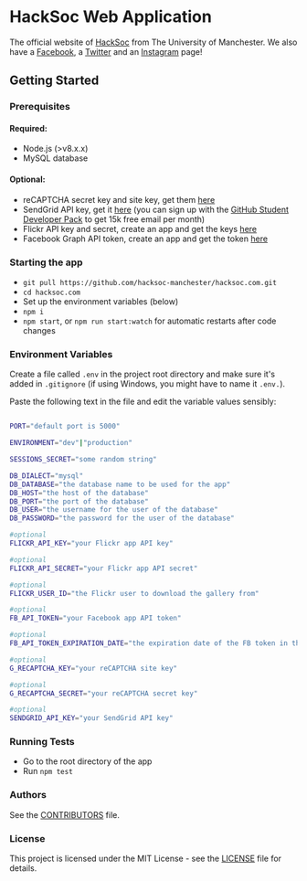 # HackSoc Web Application

The official website of [HackSoc](https://hacksoc.com/) from The University of Manchester. We also have a [Facebook](https://www.facebook.com/groups/HackSocManc/), a [Twitter](https://twitter.com/hacksocmcr) and an [Instagram](https://www.instagram.com/hacksoc.mcr/) page!

## Getting Started
### Prerequisites
#### Required:
* Node.js (>v8.x.x)
* MySQL database

#### Optional:
* reCAPTCHA secret key and site key, get them [here](https://www.google.com/recaptcha/admin)
* SendGrid API key, get it [here](https://app.sendgrid.com/settings/api_keys) (you can sign up with the [GitHub Student Developer Pack](https://education.github.com/pack) to get 15k free email per month)
* Flickr API key and secret, create an app and get the keys [here](https://www.flickr.com/services/)
* Facebook Graph API token, create an app and get the token [here](https://developers.facebook.com/apps/) 

### Starting the app
 * `git pull https://github.com/hacksoc-manchester/hacksoc.com.git`
 * `cd hacksoc.com`
 * Set up the environment variables (below)
 * `npm i`
 * `npm start`, or `npm run start:watch` for automatic restarts after code changes

### Environment Variables

Create a file called `.env` in the project root directory and make sure it's added in `.gitignore` (if using Windows, you might have to name it `.env.`).

Paste the following text in the file and edit the variable values sensibly:

```bash

PORT="default port is 5000"

ENVIRONMENT="dev"|"production"

SESSIONS_SECRET="some random string"

DB_DIALECT="mysql"
DB_DATABASE="the database name to be used for the app"
DB_HOST="the host of the database"
DB_PORT="the port of the database"
DB_USER="the username for the user of the database"
DB_PASSWORD="the password for the user of the database"

#optional
FLICKR_API_KEY="your Flickr app API key"

#optional
FLICKR_API_SECRET="your Flickr app API secret"

#optional
FLICKR_USER_ID="the Flickr user to download the gallery from"

#optional
FB_API_TOKEN="your Facebook app API token"

#optional
FB_API_TOKEN_EXPIRATION_DATE="the expiration date of the FB token in the following format: dd/mm/yy (e.g.: 30/11/18)"

#optional
G_RECAPTCHA_KEY="your reCAPTCHA site key"

#optional
G_RECAPTCHA_SECRET="your reCAPTCHA secret key"

#optional
SENDGRID_API_KEY="your SendGrid API key"
```

### Running Tests

* Go to the root directory of the app
* Run `npm test`
  

### Authors

See the [CONTRIBUTORS](CONTRIBUTORS) file.

### License

This project is licensed under the MIT License - see the [LICENSE](LICENSE) file for details.